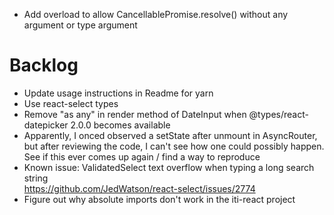 - Add overload to allow CancellablePromise.resolve() without any argument or type argument

# Backlog

- Update usage instructions in Readme for yarn
- Use react-select types
- Remove "as any" in render method of DateInput when @types/react-datepicker 2.0.0 becomes available
- Apparently, I onced observed a setState after unmount in AsyncRouter, but after reviewing the code, I can't see how one could possibly happen. See if this ever comes up again / find a way to reproduce
- Known issue: ValidatedSelect text overflow when typing a long search string  
  https://github.com/JedWatson/react-select/issues/2774
- Figure out why absolute imports don't work in the iti-react project
